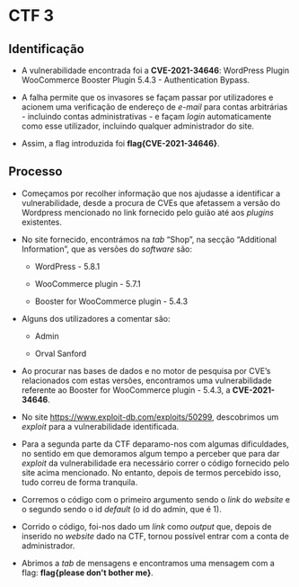 
# CTF 3

## Identificação 

* A vulnerabilidade encontrada foi a **CVE-2021-34646**: WordPress Plugin WooCommerce Booster Plugin 5.4.3 - Authentication Bypass. 

* A falha permite que os invasores se façam passar por utilizadores e acionem uma verificação de endereço de *e-mail* para contas arbitrárias - incluindo contas administrativas - e façam *login* automaticamente como esse utilizador, incluindo qualquer administrador do site. 

* Assim, a flag introduzida foi **flag{CVE-2021-34646}**.

## Processo 

* Começamos por recolher informação que nos ajudasse a identificar a vulnerabilidade, desde a procura de CVEs que afetassem a versão do Wordpress mencionado no link fornecido pelo guião até aos *plugins* existentes. 

* No site fornecido, encontrámos na *tab* “Shop”, na secção “Additional Information”, que as versões do *software* são: 

    * WordPress - 5.8.1 

    * WooCommerce plugin - 5.7.1 

    * Booster for WooCommerce plugin - 5.4.3 

* Alguns dos utilizadores a comentar são: 

    * Admin 

    * Orval Sanford 

* Ao procurar nas bases de dados e no motor de pesquisa por CVE’s relacionados com estas versões, encontramos uma vulnerabilidade referente ao Booster for WooCommerce plugin - 5.4.3, a **CVE-2021-34646**.

* No site https://www.exploit-db.com/exploits/50299, descobrimos um *exploit* para a vulnerabilidade identificada.

* Para a segunda parte da CTF deparamo-nos com algumas dificuldades, no sentido em que demoramos algum tempo a perceber que para dar *exploit* da vulnerabilidade era necessário correr o código fornecido pelo site acima mencionado. No entanto, depois de termos percebido isso, tudo correu de forma tranquila. 

* Corremos o código com o primeiro argumento sendo o *link* do *website* e o segundo sendo o id *default* (o id do admin, que é 1). 

* Corrido o código, foi-nos dado um *link* como *output* que, depois de inserido no *website* dado na CTF, tornou possível entrar com a conta de administrador. 

* Abrimos a *tab* de mensagens e encontramos uma mensagem com a flag: **flag{please don't bother me}**.